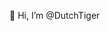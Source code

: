 👋 Hi, I’m @DutchTiger

 
<!---
DutchTiger/DutchTiger is a ✨ special ✨ repository because its `README.md` (this file) appears on your GitHub profile.
You can click the Preview link to take a look at your changes.
--->
